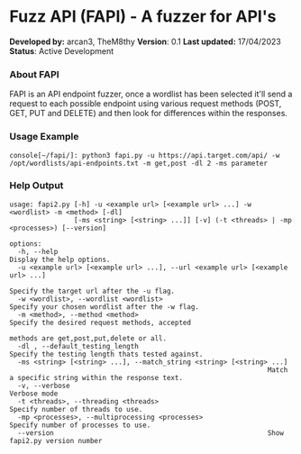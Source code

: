 # Fuzz API (FAPI) - A fuzzer for API's
**Developed by:** arcan3, TheM8thy
**Version**: 0.1
**Last updated:** 17/04/2023
**Status**: Active Development

### About FAPI
FAPI is an API endpoint fuzzer, once a wordlist has been selected it'll send a request to each possible endpoint using various request methods (POST, GET, PUT and DELETE) and then look for differences within the responses.

### Usage Example
`console[~/fapi/]: python3 fapi.py -u https://api.target.com/api/ -w /opt/wordlists/api-endpoints.txt -m get,post -dl 2 -ms parameter`


### Help Output
```
usage: fapi2.py [-h] -u <example url> [<example url> ...] -w <wordlist> -m <method> [-dl]
                [-ms <string> [<string> ...]] [-v] (-t <threads> | -mp <processes>) [--version]

options:
  -h, --help                                                    Display the help options.
  -u <example url> [<example url> ...], --url <example url> [<example url> ...]
                                                                Specify the target url after the -u flag.
  -w <wordlist>, --wordlist <wordlist>                          Specify your chosen wordlist after the -w flag.
  -m <method>, --method <method>                                Specify the desired request methods, accepted
                                                                methods are get,post,put,delete or all.
  -dl , --default_testing_length                                Specify the testing length thats tested against.
  -ms <string> [<string> ...], --match_string <string> [<string> ...]
                                                                Match a specific string within the response text.
  -v, --verbose                                                 Verbose mode
  -t <threads>, --threading <threads>                           Specify number of threads to use.
  -mp <processes>, --multiprocessing <processes>                Specify number of processes to use.
  --version                                                     Show fapi2.py version number
```
